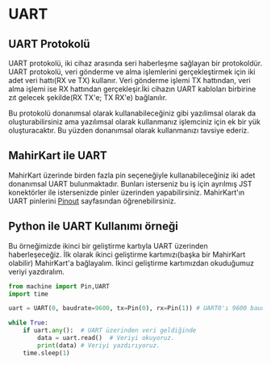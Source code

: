# UART

## UART Protokolü

UART protokolü, iki cihaz arasında seri haberleşme sağlayan bir protokoldür. UART protokolü, veri gönderme ve alma işlemlerini gerçekleştirmek için iki adet veri hattı(RX ve TX) kullanır. Veri gönderme işlemi TX hattından, veri alma işlemi ise RX hattından gerçekleşir.İki cihazın UART kabloları birbirine zıt gelecek şekilde(RX TX'e; TX RX'e) bağlanılır. 

Bu protokolü donanımsal olarak kullanabileceğiniz gibi yazılimsal olarak da oluşturabilirsiniz ama yazılımsal olarak kullanmanız işlemciniz için ek bir yük oluşturacaktır. Bu yüzden donanımsal olarak kullanmanızı tavsiye ederiz.

## MahirKart ile UART

MahirKart üzerinde birden fazla pin seçeneğiyle kullanabileceğiniz iki adet donanımsal UART bulunmaktadır. Bunları isterseniz bu iş için ayrılmış JST konektörler ile istersenizde pinler üzerinden yapabilirsiniz. MahirKart'ın UART pinlerini [Pinout](../../pinout.md) sayfasından öğrenebilirsiniz.

## Python ile UART Kullanımı örneği

Bu örneğimizde ikinci bir geliştirme kartıyla UART üzerinden haberleşeceğiz. İlk olarak ikinci geliştirme kartımızı(başka bir MahirKart olabilir) MahirKart'a bağlayalım. İkinci geliştirme kartımızdan okuduğumuz veriyi yazdıralım.

``` python
from machine import Pin,UART
import time

uart = UART(0, baudrate=9600, tx=Pin(0), rx=Pin(1)) # UART0'ı 9600 baudrate ile kullanacağımızı belirtiyoruz. TX ve RX pinlerini de belirtiyoruz.

while True:
    if uart.any():  # UART üzerinden veri geldiğinde
        data = uart.read()  # Veriyi okuyoruz.
        print(data) # Veriyi yazdırıyoruz.
    time.sleep(1)
```
